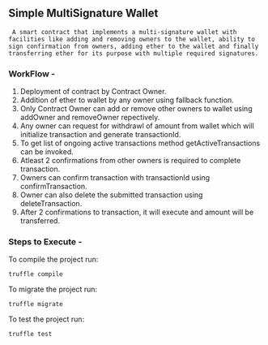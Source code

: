 ## Simple MultiSignature Wallet


	 A smart contract that implements a multi-signature wallet with facilities like adding and removing owners to the wallet, ability to sign confirmation from owners, adding ether to the wallet and finally transferring ether for its purpose with multiple required signatures. 



### WorkFlow -

1. Deployment of contract by Contract Owner.
2. Addition of ether to wallet by any owner using fallback function.
3. Only Contract Owner can add or remove other owners to wallet using addOwner and removeOwner repectively.
4. Any owner can request for withdrawl of amount from wallet which will initialize transaction and generate transactionId.
5. To get list of ongoing active transactions method getActiveTransactions can be invoked.
6. Atleast 2 confirmations from other owners is required to complete transaction.
7. Owners can confirm transaction with transactionId using confirmTransaction.
8. Owner can also delete the submitted transaction using deleteTransaction.
9. After 2 confirmations to transaction, it will execute and amount will be transferred.

### Steps to Execute -

To compile the project run:
```
truffle compile
```

To migrate the project run:
```
truffle migrate
```

To test the project run:
```
truffle test
```

